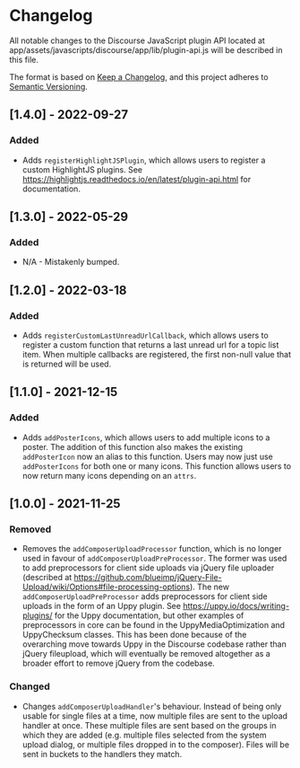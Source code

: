 # Changelog

All notable changes to the Discourse JavaScript plugin API located at
app/assets/javascripts/discourse/app/lib/plugin-api.js will be described
in this file.

The format is based on [Keep a Changelog](https://keepachangelog.com/en/1.0.0/),
and this project adheres to [Semantic Versioning](https://semver.org/spec/v2.0.0.html).

## [1.4.0] - 2022-09-27

### Added

- Adds `registerHighlightJSPlugin`, which allows users to register a custom
  HighlightJS plugins. See https://highlightjs.readthedocs.io/en/latest/plugin-api.html
  for documentation.

## [1.3.0] - 2022-05-29

### Added

- N/A - Mistakenly bumped.

## [1.2.0] - 2022-03-18

### Added

- Adds `registerCustomLastUnreadUrlCallback`, which allows users to register a custom
  function that returns a last unread url for a topic list item. When multiple callbacks
  are registered, the first non-null value that is returned will be used.

## [1.1.0] - 2021-12-15

### Added

- Adds `addPosterIcons`, which allows users to add multiple icons to a poster. The
  addition of this function also makes the existing `addPosterIcon` now an alias to this
  function. Users may now just use `addPosterIcons` for both one or many icons. This
  function allows users to now return many icons depending on an `attrs`.

## [1.0.0] - 2021-11-25

### Removed

- Removes the `addComposerUploadProcessor` function, which is no longer used in
  favour of `addComposerUploadPreProcessor`. The former was used to add preprocessors
  for client side uploads via jQuery file uploader (described at
  https://github.com/blueimp/jQuery-File-Upload/wiki/Options#file-processing-options).
  The new `addComposerUploadPreProcessor` adds preprocessors for client side
  uploads in the form of an Uppy plugin. See https://uppy.io/docs/writing-plugins/
  for the Uppy documentation, but other examples of preprocessors in core can be found
  in the UppyMediaOptimization and UppyChecksum classes. This has been done because
  of the overarching move towards Uppy in the Discourse codebase rather than
  jQuery fileupload, which will eventually be removed altogether as a broader effort
  to remove jQuery from the codebase.

### Changed

- Changes `addComposerUploadHandler`'s behaviour. Instead of being only usable
  for single files at a time, now multiple files are sent to the upload handler
  at once. These multiple files are sent based on the groups in which they are
  added (e.g. multiple files selected from the system upload dialog, or multiple
  files dropped in to the composer). Files will be sent in buckets to the handlers
  they match.
